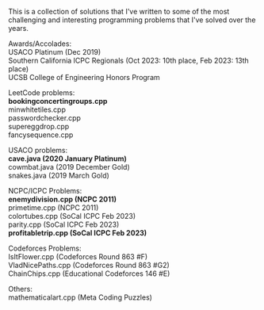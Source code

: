 This is a collection of solutions that I've written to some of the most challenging and interesting programming problems that I've solved over the years. 

Awards/Accolades: \
USACO Platinum (Dec 2019) \
Southern California ICPC Regionals (Oct 2023: 10th place, Feb 2023: 13th place) \
UCSB College of Engineering Honors Program 

LeetCode problems: \
**bookingconcertingroups.cpp** \
minwhitetiles.cpp \
passwordchecker.cpp \
supereggdrop.cpp \
fancysequence.cpp

USACO problems: \
**cave.java (2020 January Platinum)** \
cowmbat.java (2019 December Gold) \
snakes.java (2019 March Gold) 

NCPC/ICPC Problems: \
**enemydivision.cpp (NCPC 2011)** \
primetime.cpp (NCPC 2011) \
colortubes.cpp (SoCal ICPC Feb 2023) \
parity.cpp (SoCal ICPC Feb 2023) \
**profitabletrip.cpp (SoCal ICPC Feb 2023)** 

Codeforces Problems: \
IsItFlower.cpp (Codeforces Round 863 #F) \
VladNicePaths.cpp (Codeforces Round 863 #G2) \
ChainChips.cpp (Educational Codeforces 146 #E) 

Others: \
mathematicalart.cpp (Meta Coding Puzzles)
